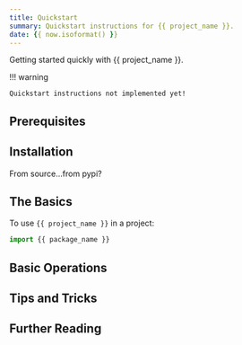 ```yaml
---
title: Quickstart 
summary: Quickstart instructions for {{ project_name }}.
date: {{ now.isoformat() }}
---
```


Getting started quickly with {{ project_name }}.

!!! warning

    Quickstart instructions not implemented yet!

## Prerequisites

## Installation

From source...from pypi?

## The Basics

To use `{{ project_name }}` in a project:

```python
import {{ package_name }}
```


## Basic Operations

## Tips and Tricks

## Further Reading
